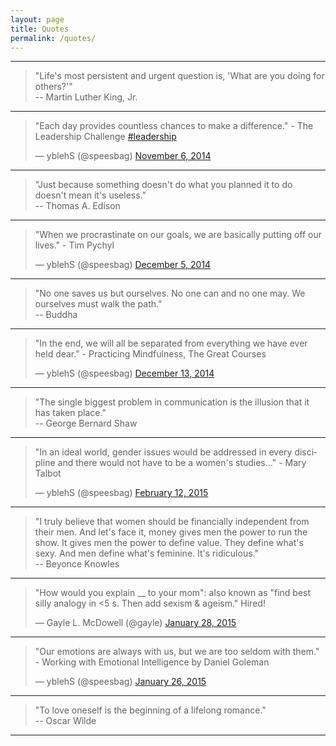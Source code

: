 ```yaml
---
layout: page
title: Quotes
permalink: /quotes/
---
```


---

>"Life's most persistent and urgent question is, 'What are you doing for others?'"    
>-- Martin Luther King, Jr.

---

<blockquote class="twitter-tweet" lang="en"><p>&quot;Each day provides countless chances to make a difference.&quot; - The Leadership Challenge <a href="https://twitter.com/hashtag/leadership?src=hash">#leadership</a></p>&mdash; yblehS (@speesbag) <a href="https://twitter.com/speesbag/status/530379159168512000">November 6, 2014</a></blockquote>

---

>"Just because something doesn't do what you planned it to do doesn't mean it's useless."  
>-- Thomas A. Edison

---

<blockquote class="twitter-tweet" lang="en"><p>&quot;When we procrastinate on our goals, we are basically putting off our lives.&quot; - Tim Pychyl</p>&mdash; yblehS (@speesbag) <a href="https://twitter.com/speesbag/status/540690121356349440">December 5, 2014</a></blockquote>

---

>"No one saves us but ourselves. No one can and no one may. We ourselves must walk the path."  
>-- Buddha

---

<blockquote class="twitter-tweet" lang="en"><p>&quot;In the end, we will all be separated from everything we have ever held dear.&quot; - Practicing Mindfulness, The Great Courses</p>&mdash; yblehS (@speesbag) <a href="https://twitter.com/speesbag/status/543666466298425344">December 13, 2014</a></blockquote>

---

>"The single biggest problem in communication is the illusion that it has taken place."  
>-- George Bernard Shaw

---

<blockquote class="twitter-tweet" lang="en"><p>&quot;In an ideal world, gender issues would be addressed in every discipline and there would not have to be a women&#39;s studies...&quot; - Mary Talbot</p>&mdash; yblehS (@speesbag) <a href="https://twitter.com/speesbag/status/566000147067174912">February 12, 2015</a></blockquote>

---

>"I truly believe that women should be financially independent from their men. And let's face it, money gives men the power to run the show. It gives men the power to define value. They define what's sexy. And men define what's feminine. It's ridiculous."  
>-- Beyonce Knowles

---

<blockquote class="twitter-tweet" lang="en"><p>&quot;How would you explain __ to your mom&quot;: also known as &quot;find best silly analogy in &lt;5 s. Then add sexism &amp; ageism.&quot; Hired!</p>&mdash; Gayle L. McDowell (@gayle) <a href="https://twitter.com/gayle/status/560324132319936512">January 28, 2015</a></blockquote>

---

<blockquote class="twitter-tweet" lang="en"><p>&quot;Our emotions are always with us, but we are too seldom with them.&quot; - Working with Emotional Intelligence by Daniel Goleman</p>&mdash; yblehS (@speesbag) <a href="https://twitter.com/speesbag/status/559560863766429701">January 26, 2015</a></blockquote>

---

>"To love oneself is the beginning of a lifelong romance."  
>-- Oscar Wilde

---
